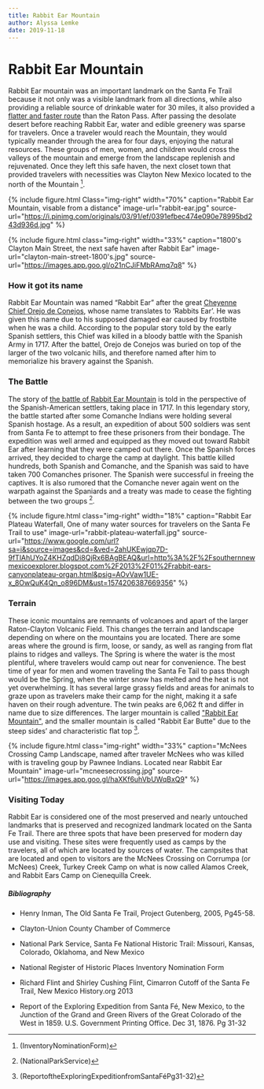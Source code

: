 ```yaml
---
title: Rabbit Ear Mountain
author: Alyssa Lemke
date: 2019-11-18
---
```


# Rabbit Ear Mountain

Rabbit Ear mountain was an important landmark on the Santa Fe Trail because it not only was a visible landmark from all directions, while also providing a reliable source of drinkable water for 30 miles, it also provided a [flatter and faster route](https://offtheroadnm.org/details.php?id=201) than the Raton Pass. After passing the desolate desert before reaching Rabbit Ear, water and edible greenery was sparse for travelers. Once a traveler would reach the Mountain, they would typically meander through the area for four days, enjoying the natural resources. These groups of men, women, and children would cross the valleys of the mountain and emerge from the landscape replenish and rejuvenated. Once they left this safe haven, the next closet town that provided travelers with necessities was Clayton New Mexico located to the north of the Mountain [^NationalRegisterForm]. 

{% include figure.html
  Class="img-right"
  width="70%"
  caption="Rabbit Ear Mountain, visable from a distance"
  image-url="rabbit-ear.jpg"
  source-url="https://i.pinimg.com/originals/03/91/ef/0391efbec474e090e78995bd243d936d.jpg" %}

{% include figure.html
  class="img-right"
  width="33%"
  caption="1800's Clayton Main Street, the next safe haven after Rabbit Ear"
  image-url="clayton-main-street-1800's.jpg"
  source-url="https://images.app.goo.gl/o21nCJiFMbRAmq7q8"
%}
### How it got its name

Rabbit Ear Mountain was named “Rabbit Ear” after the great [Cheyenne Chief Orejo de Conejos](https://www.legendsofamerica.com/nm-cimarronroute/), whose name translates to ‘Rabbits Ear’. He was given this name due to his supposed damaged ear caused by frostbite when he was a child. According to the popular story told by the early Spanish settlers, this Chief was killed in a bloody battle with the Spanish Army in 1717. After the battel, Orejo de Conejos was buried on top of the larger of the two volcanic hills, and therefore named after him to memorialize his bravery against the Spanish. 

### The Battle

The story of [the battle of Rabbit Ear Mountain](https://www.claytonnm.org/rabbitearmountain) is told in the perspective of the Spanish-American settlers, taking place in 1717. In this legendary story, the battle started after some Comanche Indians were holding several Spanish hostage. As a result, an expedition of about 500 soldiers was sent from Santa Fe to attempt to free these prisoners from their bondage. The expedition was well armed and equipped as they moved out toward Rabbit Ear after learning that they were camped out there. Once the Spanish forces arrived, they decided to charge the camp at daylight. This battle killed hundreds, both Spanish and Comanche, and the Spanish was said to have taken 700 Comanches prisoner. The Spanish were successful in freeing the captives. It is also rumored that the Comanche never again went on the warpath against the Spaniards and a treaty was made to cease the fighting between the two groups [^NationalParkService]. 

{% include figure.html
  class="img-right"
  width="18%"
  caption="Rabbit Ear Plateau Waterfall, One of many water sources for travelers on the Santa Fe Trail to use"
  image-url="rabbit-plateau-waterfall.jpg"
  source-url="https://www.google.com/url?sa=i&source=images&cd=&ved=2ahUKEwjqp7D-9fTlAhUYoZ4KHZqdDi8QjRx6BAgBEAQ&url=http%3A%2F%2Fsouthernnewmexicoexplorer.blogspot.com%2F2013%2F01%2Frabbit-ears-canyonplateau-organ.html&psig=AOvVaw1UE-x_8OwQuK4Qn_o896DM&ust=1574206387669356"
%}

### Terrain

These iconic mountains are remnants of volcanoes and apart of the larger Raton-Clayton Volcanic Field. This changes the terrain and landscape depending on where on the mountains you are located. There are some areas where the ground is firm, loose, or sandy, as well as ranging from flat plains to ridges and valleys. The Spring is where the water is the most plentiful, where travelers would camp out near for convenience. The best time of year for men and women traveling the Santa Fe Tail to pass though would be the Spring, when the winter snow has melted and the heat is not yet overwhelming. It has several large grassy fields and areas for animals to graze upon as travelers make their camp for the night, making it a safe haven on their rough adventure. The twin peaks are 6,062 ft and differ in name due to size differences. The larger mountain is called ["Rabbit Ear Mountain"](https://www.santafetrailnm.org/site29.html), and the smaller mountain is called "Rabbit Ear Butte" due to the steep sides’ and characteristic flat top [^ExploringExpedition].

{% include figure.html
  class="img-right"
  width="33%"
  caption="McNees Crossing Camp Landscape, named after traveler McNees who was killed with is traveling goup by Pawnee Indians. Located near Rabbit Ear Mountain"
  image-url="mcneesecrossing.jpg"
  source-url="https://images.app.goo.gl/haXKf6uhVbUWqBxQ9"
%}

### Visiting Today

Rabbit Ear is considered one of the most preserved and nearly untouched landmarks that is preserved and recognized landmark located on the Santa Fe Trail. There are three spots that have been preserved for modern day use and visiting. These sites were frequently used as camps by the travelers, all of which are located by sources of water. The campsites that are located and open to visitors are the McNees Crossing on Corrumpa (or McNees) Creek, Turkey Creek Camp on what is now called Alamos Creek, and Rabbit Ears Camp on Cienequilla Creek.

##### Bibliography 

- Henry Inman, The Old Santa Fe Trail, Project Gutenberg, 2005, Pg45-58.

- Clayton-Union County Chamber of Commerce

- National Park Service, Santa Fe National Historic Trail: Missouri, Kansas, Colorado, Oklahoma, and New Mexico

[^NationalParkService]: (NationalParkService) 

- National Register of Historic Places Inventory Nomination Form

[^NationalRegisterForm]: (InventoryNominationForm) 

- Richard Flint and Shirley Cushing Flint, Cimarron Cutoff of the Santa Fe Trail, New Mexico History.org 2013

- Report of the Exploring Expedition from Santa Fé, New Mexico, to the Junction of the Grand and Green Rivers of the Great Colorado of the West in 1859. U.S. Government Printing Office. Dec 31, 1876. Pg 31-32

[^ExploringExpedition]: (ReportoftheExploringExpeditionfromSantaFéPg31-32)
